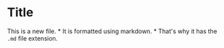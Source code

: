 # Title
This is a new file. * It is formatted using markdown. * That's why it has the `.md` file extension.
